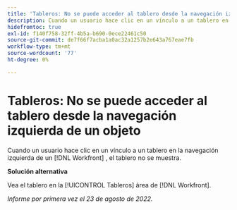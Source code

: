 ```yaml
---
title: 'Tableros: No se puede acceder al tablero desde la navegación izquierda de un objeto'
description: Cuando un usuario hace clic en un vínculo a un tablero en la navegación izquierda de un [!DNL Workfront] , el tablero no se muestra.
hidefromtoc: true
exl-id: f140f758-32ff-4b5a-b690-0ece22461c50
source-git-commit: de7f66f7acba1a0ac32a1257b2e643a767eae7fb
workflow-type: tm+mt
source-wordcount: '77'
ht-degree: 0%

---
```


# Tableros: No se puede acceder al tablero desde la navegación izquierda de un objeto

Cuando un usuario hace clic en un vínculo a un tablero en la navegación izquierda de un [!DNL Workfront] , el tablero no se muestra.

**Solución alternativa**

Vea el tablero en la [!UICONTROL Tableros] área de [!DNL Workfront].

_Informe por primera vez el 23 de agosto de 2022._
